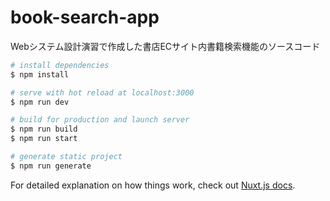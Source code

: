 # book-search-app

Webシステム設計演習で作成した書店ECサイト内書籍検索機能のソースコード

```bash
# install dependencies
$ npm install

# serve with hot reload at localhost:3000
$ npm run dev

# build for production and launch server
$ npm run build
$ npm run start

# generate static project
$ npm run generate
```

For detailed explanation on how things work, check out [Nuxt.js docs](https://nuxtjs.org).
